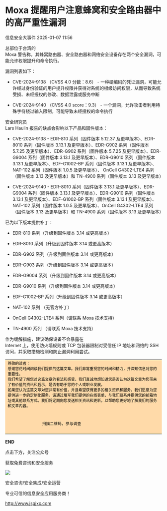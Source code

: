 #  Moxa 提醒用户注意蜂窝和安全路由器中的高严重性漏洞   
 信息安全大事件   2025-01-07 11:56  
  
总部位于台湾的   
Moxa 警告称，其蜂窝路由器、安全路由器和网络安全设备存在两个安全漏洞，可能允许权限提升和命令执行。  
  
漏洞列表如下：  
- CVE-2024-9138 （CVSS 4.0 分数：8.6） - 一种硬编码的凭证漏洞，可能允许经过身份验证的用户提升权限并获得对系统的根级访问权限，从而导致系统受损、未经授权的修改、数据泄露或服务中断  
  
- CVE-2024-9140 （CVSS 4.0 score：9.3） - 一个漏洞，允许攻击者利用特殊字符绕过输入限制，可能导致未经授权的命令执行  
  
安全研究员   
Lars Haulin 报告的缺点会影响以下产品和固件版本：  
- CVE-2024-9138 - EDR-810 系列（固件版本 5.12.37 及更早版本）、EDR-8010 系列（固件版本 3.13.1 及更早版本）、EDR-G902 系列（固件版本 5.7.25 及更早版本）、EDR-G902 系列（固件版本 5.7.25 及更早版本）、EDR-G9004 系列（固件版本 3.13.1 及更早版本）、EDR-G9010 系列（固件版本 3.13.1 及更早版本）、EDF-G1002-BP 系列（固件版本 3.13.1 及更早版本）、NAT-102 系列（固件版本 1.0.5 及更早版本）、 OnCell G4302-LTE4 系列（固件版本 3.13 及更早版本）和 TN-4900 系列（固件版本 3.13 及更早版本）  
  
- CVE-2024-9140 - EDR-8010 系列（固件版本 3.13.1 及更早版本）、EDR-G9004 系列（固件版本 3.13.1 及更早版本）、EDR-G9010 系列（固件版本 3.13.1 及更早版本）、EDF-G1002-BP 系列（固件版本 3.13.1 及更早版本）、NAT-102 系列（固件版本 1.0.5 及更早版本）、OnCell G4302-LTE4 系列（固件版本 3.13 及更早版本）和 TN-4900 系列（固件版本 3.13 及更早版本）  
  
已为以下版本提供补丁：  
- EDR-810 系列（升级到固件版本 3.14 或更高版本）  
  
- EDR-8010 系列（升级到固件版本 3.14 或更高版本）  
  
- EDR-G902 系列（升级到固件版本 3.14 或更高版本）  
  
- EDR-G903 系列（升级到固件版本 3.14 或更高版本）  
  
- EDR-G9004 系列（升级到固件版本 3.14 或更高版本）  
  
- EDR-G9010 系列（升级到固件版本 3.14 或更高版本）  
  
- EDF-G1002-BP 系列（升级到固件版本 3.14 或更高版本）  
  
- NAT-102 系列 （无官方补丁）  
  
- OnCell G4302-LTE4 系列（请联系 Moxa 技术支持）  
  
- TN-4900 系列 （请联系 Moxa 技术支持）  
  
作为缓解措施，建议确保设备不会暴露在   
Internet 上，使用防火墙规则或 TCP 包装器限制对受信任 IP 地址和网络的 SSH 访问，并采取措施检测和防止漏洞利用尝试。  
  
<table><tbody style="-webkit-tap-highlight-color: transparent;outline: 0px;visibility: visible;"><tr class="ue-table-interlace-color-single js_darkmode__0" data-style="-webkit-tap-highlight-color: transparent; outline: 0px; background-color: rgb(28, 28, 28); visibility: visible; color: rgb(205, 205, 205) !important;" style="-webkit-tap-highlight-color: transparent;outline: 0px;background-color: rgb(28, 28, 28);visibility: visible;color: rgb(205, 205, 205) !important;"><td width="557" valign="top" data-style="-webkit-tap-highlight-color: transparent; outline: 0px; word-break: break-all; hyphens: auto; border-color: rgb(76, 76, 76); background-color: rgb(255, 218, 169); visibility: visible; color: rgb(25, 25, 25) !important;" class="js_darkmode__1" style="-webkit-tap-highlight-color: transparent;outline: 0px;word-break: break-all;hyphens: auto;border-color: rgb(76, 76, 76);background-color: rgb(255, 218, 169);visibility: visible;color: rgb(25, 25, 25) !important;"><section style="-webkit-tap-highlight-color: transparent;outline: 0px;line-height: normal;visibility: visible;"><span style="-webkit-tap-highlight-color: transparent;outline: 0px;font-size: 12px;visibility: visible;color: rgb(0, 0, 0);">尊敬的读者：<br style="-webkit-tap-highlight-color: transparent;outline: 0px;visibility: visible;"/>感谢您花时间阅读我们提供的这篇文章。我们非常重视您的时间和精力，并深知信息对您的重要性。<br style="-webkit-tap-highlight-color: transparent;outline: 0px;visibility: visible;"/>我们希望了解您对这篇文章的看法和感受。我们真诚地想知道您是否认为这篇文章为您带来了有价值的资讯和启示，是否有助于您的个人或职业发展。<br style="-webkit-tap-highlight-color: transparent;outline: 0px;visibility: visible;"/>如果您认为这篇文章对您非常有价值，并且希望获得更多的相关资讯和服务，我们愿意为您提供进一步的定制化服务。请通过填写我们提供的在线表单，与我们联系并提供您的邮箱地址或其他联系方式。我们将定期向您发送相关资讯和更新，以帮助您更好地了解我们的服务和文章内容。</span></section><section style="-webkit-tap-highlight-color: transparent;outline: 0px;line-height: normal;visibility: visible;"><br style="-webkit-tap-highlight-color: transparent;outline: 0px;visibility: visible;"/></section><section style="-webkit-tap-highlight-color: transparent;outline: 0px;line-height: normal;text-indent: 0em;visibility: visible;"><span style="-webkit-tap-highlight-color: transparent;outline: 0px;color: rgb(0, 0, 0);">                   </span><img class="rich_pages wxw-img" data-backh="106" data-backw="106" data-cropselx1="0" data-cropselx2="119" data-cropsely1="0" data-cropsely2="119" data-galleryid="" data-imgfileid="100006513" data-ratio="1" data-s="300,640" data-type="png" data-w="1000" data-src="https://mmbiz.qpic.cn/sz_mmbiz_png/JqliagemfTA5N8G6ZVujodYTTD7NSaxFG5suXlkibicfoGRzCk6vHhCUBx7ST8b4AxdsFVNNAH4ltePBWX4AxKY0A/640?wx_fmt=other&amp;wxfrom=5&amp;wx_lazy=1&amp;wx_co=1&amp;tp=webp" style="-webkit-tap-highlight-color: transparent;outline: 0px;font-family: 宋体;font-size: 14px;letter-spacing: 0.578px;text-align: center;visibility: visible !important;width: 119px !important;"/></section><section style="-webkit-tap-highlight-color: transparent;outline: 0px;line-height: normal;text-indent: 0em;"><span style="-webkit-tap-highlight-color: transparent;outline: 0px;font-family: 宋体;font-size: 12px;letter-spacing: 0.578px;text-align: center;color: rgb(0, 0, 0);">                               扫描二维码，参与调查</span></section><section style="-webkit-tap-highlight-color: transparent;outline: 0px;line-height: normal;"><br style="-webkit-tap-highlight-color: transparent;outline: 0px;letter-spacing: 0.544px;"/></section></td></tr></tbody></table>  
  
  
**END**  
  
  
  
点击下方，关注公众号  
  
获取免费咨询和安全服务  
  
![](https://mmbiz.qpic.cn/mmbiz_png/JqliagemfTA5OxIlGh6IbpxrTJHkcY5DZ4O80nevX4Ev7IHvjZfPZDDMxibSVWk4IdYfaYpuhBgz2iaWS5tzXZLJw/640?wx_fmt=other&wxfrom=5&wx_lazy=1&wx_co=1&tp=webp "")  
  
  
  
  
安全咨询/安全集成/安全运营  
  
专业可信的信息安全应用服务商！  
  
http://www.jsgjxx.com  
  
  
